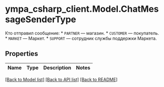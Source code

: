 # ympa_csharp_client.Model.ChatMessageSenderType
Кто отправил сообщение:  * `PARTNER` — магазин. * `CUSTOMER` — покупатель. * `MARKET` — Маркет. * `SUPPORT` — сотрудник службы поддержки Маркета. 

## Properties

Name | Type | Description | Notes
------------ | ------------- | ------------- | -------------

[[Back to Model list]](../README.md#documentation-for-models) [[Back to API list]](../README.md#documentation-for-api-endpoints) [[Back to README]](../README.md)

